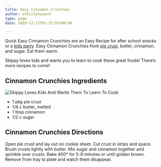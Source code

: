 ```yaml
---
title: Easy Cinnamon Crunchies
author: elkcityhazard
type: page
date: 2019-12-11T01:15:55+00:00

---
```

Quick Easy Cinnamon Crunchies are an Easy Recipe for after school snacks or a [kids party][1]. Easy Cinnamon Crunchies from [pie crust][2], butter, cinnamon, and sugar. Eat them warm.

Skippy loves kids and wants you to learn to cook these great foods! There&#8217;s more recipes to come!

## Cinnamon Crunchies Ingredients

![Skippy Loves Kids And Wants Them To Learn To Cook][3] 

  * 1 pkg pie crust
  * 1/4 c butter, melted
  * 1 tbsp cinnamon
  * 1/2 c sugar

## Cinnamon Crunchies Directions

Open pie crust and lay out on cookie sheet. Cut crust in strips and space. Brush crusts lightly with butter. Mix sugar and cinnamon together and sprinkle over crusts. Bake 400* for 5-8 minutes or until golden brown. Remove from tray to plate and watch them disappear.

 [1]: /wordpress/kids-corner-recipes/
 [2]: /wordpress/recipe-basics-and-sauces/
 [3]: http://www.quick-e-recipes.com/sitebuildercontent/sitebuilderpictures/.pond/skippy1024.JPG.w300h225.jpg